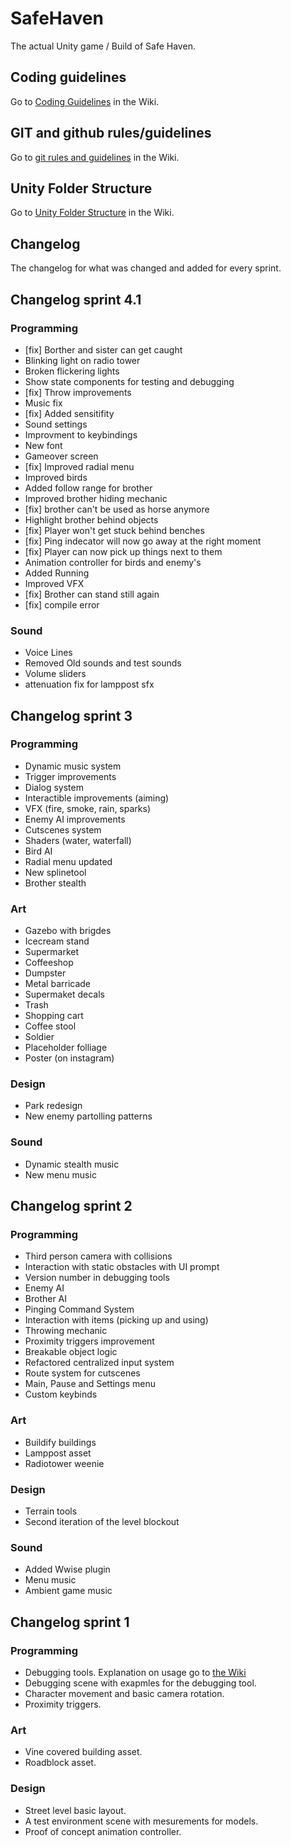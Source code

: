 # SafeHaven

The actual Unity game / Build of Safe Haven.

## Coding guidelines

Go to [Coding Guidelines](https://github.com/AIM-GAME-PROJECT-group-b/SafeHaven/wiki/Coding-Guidelines) in the Wiki.

## GIT and github rules/guidelines

Go to [git rules and guidelines](https://github.com/AIM-GAME-PROJECT-group-b/SafeHaven/wiki/Git-rules-and-guidelines) in the Wiki.

## Unity Folder Structure

Go to [Unity Folder Structure](https://github.com/AIM-GAME-PROJECT-group-b/SafeHaven/wiki/Unity-folder-structure) in the Wiki.

## Changelog

The changelog for what was changed and added for every sprint.

## Changelog sprint 4.1

### Programming
- [fix] Borther and sister can get caught
- Blinking light on radio tower
- Broken flickering lights
- Show state components for testing and debugging
- [fix] Throw improvements
- Music fix
- [fix] Added sensitifity
- Sound settings
- Improvment to keybindings
- New font
- Gameover screen
- [fix] Improved radial menu
- Improved birds
- Added follow range for brother
- Improved brother hiding mechanic
- [fix] brother can't be used as horse anymore
- Highlight brother behind objects
- [fix] Player won't get stuck behind benches
- [fix] Ping indecator will now go away at the right moment
- [fix] Player can now pick up things next to them
- Animation controller for birds and enemy's
- Added Running
- Improved VFX
- [fix] Brother can stand still again
- [fix] compile error

### Sound
- Voice Lines
- Removed Old sounds and test sounds
- Volume sliders
- attenuation fix for lamppost sfx

## Changelog sprint 3

### Programming
- Dynamic music system
- Trigger improvements
- Dialog system
- Interactible improvements (aiming)
- VFX (fire, smoke, rain, sparks)
- Enemy AI improvements
- Cutscenes system
- Shaders (water, waterfall)
- Bird AI
- Radial menu updated
- New splinetool
- Brother stealth

### Art
- Gazebo with brigdes
- Icecream stand
- Supermarket
- Coffeeshop
- Dumpster
- Metal barricade
- Supermaket decals
- Trash
- Shopping cart
- Coffee stool
- Soldier
- Placeholder folliage
- Poster (on instagram)

### Design
- Park redesign
- New enemy partolling patterns

### Sound
- Dynamic stealth music
- New menu music

## Changelog sprint 2

### Programming
- Third person camera with collisions
- Interaction with static obstacles with UI prompt
- Version number in debugging tools
- Enemy AI
- Brother AI
- Pinging Command System
- Interaction with items (picking up and using)
- Throwing mechanic
- Proximity triggers improvement
- Breakable object logic
- Refactored centralized input system
- Route system for cutscenes
- Main, Pause and Settings menu
- Custom keybinds

### Art
- Buildify buildings
- Lamppost asset
- Radiotower weenie

### Design
- Terrain tools
- Second iteration of the level blockout

### Sound
- Added Wwise plugin
- Menu music
- Ambient game music

## Changelog sprint 1

### Programming
- Debugging tools. Explanation on usage go to [the Wiki](https://github.com/AIM-GAME-PROJECT-group-b/SafeHaven/wiki/How-to-use-the-debugging-tool)
- Debugging scene with exapmles for the debugging tool.
- Character movement and basic camera rotation.
- Proximity triggers.

### Art
- Vine covered building asset.
- Roadblock asset.

### Design
- Street level basic layout.
- A test environment scene with mesurements for models.
- Proof of concept animation controller.


